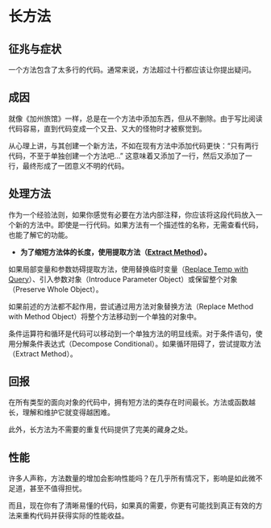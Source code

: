 # 长方法
## 征兆与症状
一个方法包含了太多行的代码。通常来说，方法超过十行都应该让你提出疑问。

## 成因
就像《加州旅馆》一样，总是在一个方法中添加东西，但从不删除。由于写比阅读代码容易，直到代码变成一个又丑、又大的怪物时才被察觉到。

从心理上讲，与其创建一个新方法，不如在现有方法中添加代码更快：“只有两行代码，不至于单独创建一个方法吧…” 这意味着又添加了一行，然后又添加了一行，最终形成了一团意义不明的代码。

## 处理方法
作为一个经验法则，如果你感觉有必要在方法内部注释，你应该将这段代码放入一个新的方法中。即使是一行代码。如果方法有一个描述性的名称，无需查看代码，也能了解它的功能。

- **为了缩短方法体的长度，使用提取方法（[Extract Method](../../RefactoringTechniques/ComposingMethods/Extract.md)）。**

如果局部变量和参数妨碍提取方法，使用替换临时变量（[Replace Temp with Query](../../RefactoringTechniques/ComposingMethods/ReplaceTempwithQuery.md)）、引入参数对象（Introduce Parameter Object）或保留整个对象（Preserve Whole Object）。

如果前述的方法都不起作用，尝试通过用方法对象替换方法（Replace Method with Method Object）将整个方法移动到一个单独的对象中。

条件运算符和循环是代码可以移动到一个单独方法的明显线索。对于条件语句，使用分解条件表达式（Decompose Conditional）。如果循环阻碍了，尝试提取方法（Extract Method）。

## 回报
在所有类型的面向对象的代码中，拥有短方法的类存在时间最长。方法或函数越长，理解和维护它就变得越困难。

此外，长方法为不需要的重复代码提供了完美的藏身之处。

## 性能
许多人声称，方法数量的增加会影响性能吗？在几乎所有情况下，影响是如此微不足道，甚至不值得担忧。

而且，现在你有了清晰易懂的代码，如果真的需要，你更有可能找到真正有效的方法来重构代码并获得实际的性能收益。
